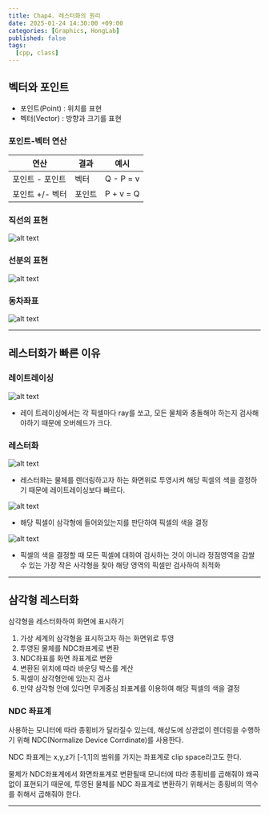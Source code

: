 ```yaml
---
title: Chap4. 레스터화의 원리
date: 2025-01-24 14:30:00 +09:00
categories: [Graphics, HongLab]
published: false
tags:
  [cpp, class]
---
```


## **벡터와 포인트**
- 포인트(Point) : 위치를 표현
- 벡터(Vector) : 방향과 크기를 표현


### 포인트-벡터 연산

| 연산             | 결과   | 예시       |
|------------------|--------|------------|
| 포인트 - 포인트  | 벡터   | Q - P = v  |
| 포인트 +/- 벡터  | 포인트 | P + v = Q  |

### 직선의 표현
![alt text](/assets/img/그래픽스/chap4/image.png)

### 선분의 표현
![alt text](/assets/img/그래픽스/chap4/image-1.png)

### 동차좌표
![alt text](/assets/img/그래픽스/chap4/image-2.png)

---

## **레스터화가 빠른 이유**

### 레이트레이싱
![alt text](/assets/img/그래픽스/chap4/image-3.png)
- 레이 트레이싱에서는 각 픽셀마다 ray를 쏘고, 모든 물체와 충돌해야 하는지 검사해야하기 때문에 오버헤드가 크다.

### 레스터화
![alt text](/assets/img/그래픽스/chap4/image-4.png)
- 레스터화는 물체를 렌더링하고자 하는 화면위로 투영시켜 해당 픽셀의 색을 결정하기 때문에 레이트레이싱보다 빠르다.

![alt text](/assets/img/그래픽스/chap4/image-5.png)
- 해당 픽셀이 삼각형에 들어와있는지를 판단하여 픽셀의 색을 결정

![alt text](/assets/img/그래픽스/chap4/image-6.png)
- 픽셀의 색을 결정할 때 모든 픽셀에 대하여 검사하는 것이 아니라 정점영역을 감쌀수 있는 가장 작은 사각형을 찾아 해당 영역의 픽셀만 검사하여 최적화

---
## **삼각형 레스터화**
삼각형을 레스터화하여 화면에 표시하기

1. 가상 세계의 삼각형을 표시하고자 하는 화면위로 투영
2. 투영된 물체를 NDC좌표계로 변환
3. NDC좌표를 화면 좌표계로 변환
4. 변환된 위치에 따라 바운딩 박스를 계산
5. 픽셀이 삼각형안에 있는지 검사
6. 만약 삼각형 안에 있다면 무게중심 좌표계를 이용하여 해당 픽셀의 색을 결정

### NDC 좌표계
사용하는 모니터에 따라 종횡비가 달라질수 있는데, 해상도에 상관없이 렌더링을 수행하기 위해 NDC(Normalize Device Corrdinate)를 사용한다.

NDC 좌표계는 x,y,z가 [-1,1]의 범위를 가지는 좌표계로 clip space라고도 한다.

물체가 NDC좌표계에서 화면좌표계로 변환될때 모니터에 따라 종횡비를 곱해줘야 왜곡없이 표현되기 때문에, 투영된 물체를 NDC 좌표계로 변환하기 위해서는 종횡비의 역수를 취해서 곱해줘야 한다.

---
